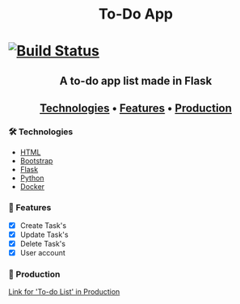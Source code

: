 <h1 align="center"> To-Do App <h1>

[![Build Status](https://app.travis-ci.com/edurs2602/flaskTodoList.svg?branch=main)](https://app.travis-ci.com/edurs2602/flaskTodoList)

<h2 align="center"> A to-do app list made in Flask <h2>

<p align="center">
  <a href="#-technologies">Technologies</a> • 
  <a href="#-features">Features</a> • 
  <a href="#-production">Production</a> 
</p>

### 🛠 Technologies

- [HTML](https://developer.mozilla.org/en-US/docs/Web/HTML)
- [Bootstrap](https://getbootstrap.com/docs/5.0/getting-started/introduction/)
- [Flask](https://flask.palletsprojects.com/en/2.2.x/)
- [Python](https://docs.python.org/3/)
- [Docker](https://docs.docker.com/)

### 🚀 Features

- [x] Create Task's
- [x] Update Task's
- [x] Delete Task's
- [x] User account

### 🚧 Production

[Link for 'To-do List' in Production](https://flask-todo-list-46b2c55a626f.herokuapp.com/)
